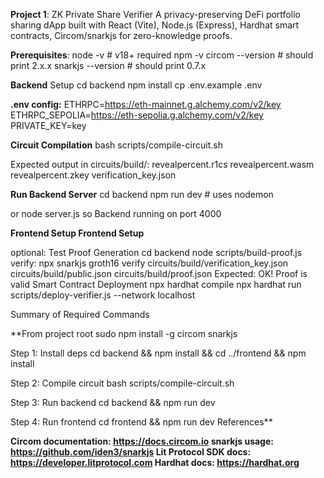 **Project 1**: ZK Private Share Verifier
A privacy-preserving DeFi portfolio sharing dApp built with React (Vite), Node.js (Express), Hardhat smart contracts, Circom/snarkjs for zero-knowledge proofs.

**Prerequisites**: node -v # v18+ required npm -v circom --version # should print 2.x.x snarkjs --version # should print 0.7.x

**Backend** Setup cd backend npm install cp .env.example .env

**.env config:** ETHRPC=https://eth-mainnet.g.alchemy.com/v2/key ETHRPC_SEPOLIA=https://eth-sepolia.g.alchemy.com/v2/key PRIVATE_KEY=key

**Circuit Compilation** bash scripts/compile-circuit.sh

Expected output in circuits/build/: revealpercent.r1cs revealpercent.wasm revealpercent.zkey verification_key.json

**Run Backend Server** cd backend npm run dev # uses nodemon

or
node server.js so Backend running on port 4000

**Frontend Setup Frontend Setup**

optional: Test Proof Generation cd backend node scripts/build-proof.js verify: npx snarkjs groth16 verify
circuits/build/verification_key.json
circuits/build/public.json
circuits/build/proof.json Expected: OK! Proof is valid Smart Contract Deployment npx hardhat compile npx hardhat run scripts/deploy-verifier.js --network localhost

Summary of Required Commands

**From project root
sudo npm install -g circom snarkjs

Step 1: Install deps
cd backend && npm install && cd ../frontend && npm install

Step 2: Compile circuit
bash scripts/compile-circuit.sh

Step 3: Run backend
cd backend && npm run dev

Step 4: Run frontend
cd frontend && npm run dev References**

**Circom documentation: https://docs.circom.io
snarkjs usage: https://github.com/iden3/snarkjs
Lit Protocol SDK docs: https://developer.litprotocol.com
Hardhat docs: https://hardhat.org**
